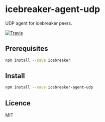 # icebreaker-agent-udp
UDP agent for icebreaker peers.

[![Travis](https://img.shields.io/travis/alligator-io/icebreaker-agent-udp.svg)](https://travis-ci.org/alligator-io/icebreaker-agent-udp)

## Prerequisites
```bash
npm install --save icebreaker
```
## Install
```bash
npm install --save icebreaker-agent-udp
```

## Licence
MIT
